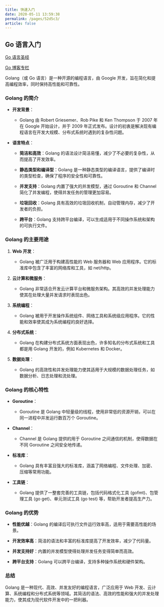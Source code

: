 ```yaml
---
title: 快速入门
date: 2020-05-11 13:59:38
permalink: /pages/52d5c3/
article: false
---
```


## Go 语言入门

[Go 语言圣经](https://golang-china.github.io/gopl-zh/index.html)

[Go 博客专栏](https://blog.csdn.net/m0_73337964/category_12574740.html?spm=1001.2014.3001.5482)

Golang（或 Go 语言）是一种开源的编程语言，由 Google 开发，旨在简化和提高编程效率，同时保持高性能和可靠性。

### Golang 的简介

- **开发背景**：

  - Golang 由 Robert Griesemer、Rob Pike 和 Ken Thompson 于 2007 年在 Google 开始设计，并于 2009 年正式发布。设计的初衷是解决现有编程语言在开发大规模、分布式系统时遇到的复杂性问题。

- **语言特点**：

  - **简洁和高效**：Golang 的语法设计简洁易懂，减少了不必要的复杂性，从而提高了开发效率。

  - **静态类型和编译型**：Golang 是一种静态类型的编译语言，提供了编译时的类型检查，确保了程序的安全性和可靠性。

  - **并发支持**：Golang 内置了强大的并发模型，通过 Goroutine 和 Channel 简化了并发编程，使得并发任务的管理更加容易。

  - **垃圾回收**：Golang 具有高效的垃圾回收机制，自动管理内存，减少了开发者的负担。

  - **跨平台**：Golang 支持跨平台编译，可以生成适用于不同操作系统和架构的可执行文件。

### Golang 的主要用途

1. **Web 开发**：

   - Golang 被广泛用于构建高性能的 Web 服务器和 Web 应用程序。它的标准库中包含了丰富的网络库和工具，如 net/http。

2. **云计算和微服务**：

   - Golang 非常适合开发云计算平台和微服务架构。其高效的并发处理能力使其在处理大量并发请求时表现出色。

3. **系统编程**：

   - Golang 被用于开发操作系统组件、网络工具和系统级应用程序。它的性能和效率使其成为系统编程的良好选择。

4. **分布式系统**：

   - Golang 在构建分布式系统方面表现出色，许多知名的分布式系统和工具都是用 Golang 开发的，例如 Kubernetes 和 Docker。

5. **数据处理**：

   - Golang 的高效性和并发处理能力使其适用于大规模的数据处理任务，如数据分析、日志处理和流处理。

### Golang 的核心特性

- **Goroutine**：

  - Goroutine 是 Golang 中轻量级的线程，使用非常低的资源开销，可以在同一进程中并发运行数百万个 Goroutine。

- **Channel**：

  - Channel 是 Golang 提供的用于 Goroutine 之间通信的机制，使得数据在不同 Goroutine 之间安全地传递。

- **标准库**：

  - Golang 具有丰富且强大的标准库，涵盖了网络编程、文件处理、加密、压缩等常用功能。

- **工具链**：

  - Golang 提供了一整套完善的工具链，包括代码格式化工具 (gofmt)、包管理工具 (go get)、单元测试工具 (go test) 等，帮助开发者提高生产力。

### Golang 的优势

- **性能优越**：Golang 的编译后可执行文件运行效率高，适用于需要高性能的场景。

- **开发效率高**：简洁的语法和丰富的标准库提高了开发效率，减少了代码量。

- **并发支持好**：内置的并发模型使得处理并发任务变得简单而高效。

- **跨平台支持**：Golang 可以跨平台编译，支持多种操作系统和硬件架构。

### 总结

Golang 是一种现代、高效、并发友好的编程语言，广泛应用于 Web 开发、云计算、系统编程和分布式系统等领域。其简洁的语法、高效的性能和强大的并发处理能力，使其成为现代软件开发中的一把利器。
